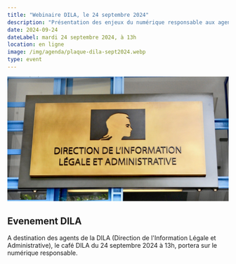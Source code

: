 ```yaml
---
title: "Webinaire DILA, le 24 septembre 2024"
description: "Présentation des enjeux du numérique responsable aux agents de la DILA"
date: 2024-09-24
dateLabel: mardi 24 septembre 2024, à 13h
location: en ligne
image: /img/agenda/plaque-dila-sept2024.webp
type: event
---
```


![Visuel de la DILA](/img/agenda/plaque-dila-sept2024.webp)

## Evenement DILA

A destination des agents de la DILA (Direction de l'Information Légale et Administrative), le café DILA du 24 septembre 2024 à 13h, portera sur le numérique responsable.
